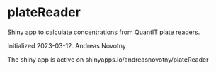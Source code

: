 # plateReader

Shiny app to calculate concentrations from QuantIT plate readers.

Initialized 2023-03-12. Andreas Novotny

The shiny app is active on shinyapps.io/andreasnovotny/plateReader
